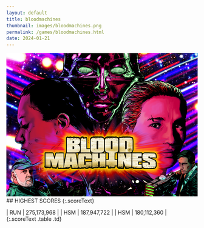 ```yaml
---
layout: default
title: bloodmachines
thumbnail: images/bloodmachines.png
permalink: /games/bloodmachines.html
date: 2024-01-21
---
```


<img src="../images/bloodmachines.png" class="gameThumbnail img-fluid mx-auto align-middle">
## HIGHEST SCORES
{:.scoreText}

| RUN | 275,173,968 | 
| HSM | 187,947,722 | 
| HSM | 180,112,360 | 
{:.scoreText .table .td}
